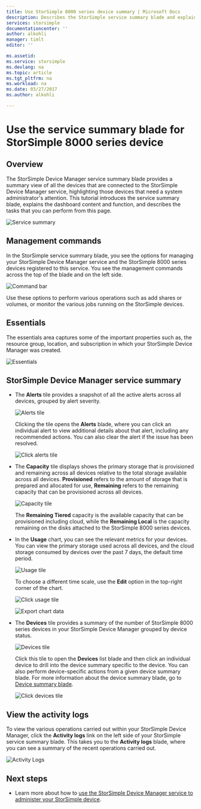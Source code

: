 ```yaml
---
title: Use StorSimple 8000 series device summary | Microsoft Docs
description: Describes the StorSimple service summary blade and explains how to use it to monitor the health of your StorSimple solution.
services: storsimple
documentationcenter: ''
author: alkohli
manager: timlt
editor: ''

ms.assetid: 
ms.service: storsimple
ms.devlang: na
ms.topic: article
ms.tgt_pltfrm: na
ms.workload: na
ms.date: 03/27/2017
ms.author: alkohli

---
```

# Use the service summary blade for StorSimple 8000 series device

## Overview

The StorSimple Device Manager service summary blade provides a summary view of all the devices that are connected to the StorSimple Device Manager service, highlighting those devices that need a system administrator's attention. This tutorial introduces the service summary blade, explains the dashboard content and function, and describes the tasks that you can perform from this page.

![Service summary](./media/storsimple-8000-service-dashboard/service-summary1.png)


## Management commands

In the StorSimple service summary blade, you see the options for managing your StorSimple Device Manager service and the StorSimple 8000 series devices registered to this service. You see the management commands across the top of the blade and on the left side.

![Command bar](./media/storsimple-8000-service-dashboard/service-summary2.png)

Use these options to perform various operations such as add shares or volumes, or monitor the various jobs running on the StorSimple devices.


## Essentials

The essentials area captures some of the important properties such as, the resource group, location, and subscription in which your StorSimple Device Manager was created.

![Essentials](./media/storsimple-8000-service-dashboard/service-summary3.png)

## StorSimple Device Manager service summary

* The **Alerts** tile provides a snapshot of all the active alerts across all devices, grouped by alert severity.

    ![Alerts tile](./media/storsimple-8000-service-dashboard/service-summary4.png)

    Clicking the tile opens the **Alerts** blade, where you can click an individual alert to view additional details about that alert, including any recommended actions. You can also clear the alert if the issue has been resolved.

    ![Click alerts tile](./media/storsimple-8000-service-dashboard/service-summary8.png)

* The **Capacity** tile displays shows the primary storage that is provisioned and remaining across all devices relative to the total storage available across all devices. **Provisioned** refers to the amount of storage that is prepared and allocated for use, **Remaining** refers to the remaining capacity that can be provisioned across all devices.

    ![Capacity tile](./media/storsimple-8000-service-dashboard/service-summary6.png)

    The **Remaining Tiered** capacity is the available capacity that can be provisioned including cloud, while the **Remaining Local** is the capacity remaining on the disks attached to the StorSimple 8000 series devices.


* In the **Usage** chart, you can see the relevant metrics for your devices. You can view the primary storage used across all devices, and the cloud storage consumed by devices over the past 7 days, the default time period. 

    ![Usage tile](./media/storsimple-8000-service-dashboard/service-summary7.png) 

    To choose a different time scale, use the **Edit** option in the top-right corner of the chart.

     ![Click usage tile](./media/storsimple-8000-service-dashboard/service-summary10.png)

     ![Export chart data](./media/storsimple-8000-service-dashboard/service-summary11.png)

* The **Devices** tile provides a summary of the number of StorSimple 8000 series devices in your StorSimple Device Manager grouped by device status. 

    ![Devices tile](./media/storsimple-8000-service-dashboard/service-summary5.png)

    Click this tile to open the **Devices** list blade and then click an individual device to drill into the device summary specific to the device. You can also perform device-specific actions from a given device summary blade. For more information about the device summary blade, go to [Device summary blade](storsimple-8000-device-dashboard.md).

    ![Click devices tile](./media/storsimple-8000-service-dashboard/service-summary9.png)

## View the activity logs

To view the various operations carried out within your StorSimple Device Manager, click the **Activity logs** link on the left side of your StorSimple service summary blade. This takes you to the **Activity logs** blade, where you can see a summary of the recent operations carried out.

![Activity Logs](./media/storsimple-8000-service-dashboard/activity-logs1.png)
## Next steps

* Learn more about how to [use the StorSimple Device Manager service to administer your StorSimple device](storsimple-8000-manager-service-administration.md).


